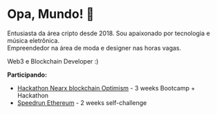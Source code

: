 # Opa, Mundo! 👋

Entusiasta da área cripto desde 2018. Sou apaixonado por tecnologia e música eletrônica.    
Empreendedor na área de moda e designer nas horas vagas.

Web3 e Blockchain Developer :)

**Participando:**
- [Hackathon Nearx blockchain Optimism](https://nearx.com.br/bootcamp) - 3 weeks Bootcamp + Hackathon
- [Speedrun Ethereum](https://speedrunethereum.com) - 2 weeks self-challenge

